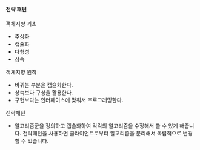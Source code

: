 #### 전략 패턴

객체지향 기초
* 추상화
* 캡슐화
* 다형성
* 상속

객체지향 원칙
* 바뀌는 부분을 캡슐화한다.
* 상속보다 구성을 활용한다.
* 구현보다는 인터페이스에 맞춰서 프로그래밍한다.

전략패턴
* 알고리즘군을 정의하고 캡슐화하여 각각의 알고리즘을 수정해서 쓸 수 있게 해줍니다.
전략패턴을 사용하면 클라이언트로부터 알고리즘을 분리해서 독립적으로 변경할 수 있습니다.